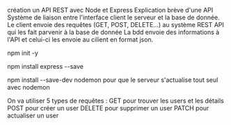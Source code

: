 création un API REST avec Node et Express
Explication brève d'une API
Système de liaison entre l'interface client le serveur et la base de donnée.
 Le client envoie des requêtes (GET, POST, DELETE...) au système REST API qui les fait parvenir à la base de donnée
 La bdd envoie des informations à l'API et celui-ci les envoie au cilient en format json.

 npm init -y

 npm install express --save


 npm install --save-dev nodemon pour que le serveur s'actualise tout seul avec nodemon

 On va utiliser 5 types de requêtes : 
 GET pour trouver les users et les détails
 POST pour créer un user
DELETE pour supprimer un user
PATCH pour actualiser un user
